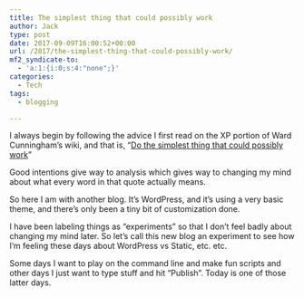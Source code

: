 ```yaml
---
title: The simplest thing that could possibly work
author: Jack
type: post
date: 2017-09-09T16:00:52+00:00
url: /2017/the-simplest-thing-that-could-possibly-work/
mf2_syndicate-to:
  - 'a:1:{i:0;s:4:"none";}'
categories:
  - Tech
tags:
  - blogging

---
```

I always begin by following the advice I first read on the XP portion of Ward Cunningham&#8217;s wiki, and that is, &#8220;[Do the simplest thing that could possibly work][1]&#8221;

Good intentions give way to analysis which gives way to changing my mind about what every word in that quote actually means.

So here I am with another blog. It&#8217;s WordPress, and it&#8217;s using a very basic theme, and there&#8217;s only been a tiny bit of customization done.

I have been labeling things as &#8220;experiments&#8221; so that I don&#8217;t feel badly about changing my mind later. So let&#8217;s call this new blog an experiment to see how I&#8217;m feeling these days about WordPress vs Static, etc. etc.

Some days I want to play on the command line and make fun scripts and other days I just want to type stuff and hit &#8220;Publish&#8221;. Today is one of those latter days.

 [1]: http://c2.com/xp/DoTheSimplestThingThatCouldPossiblyWork.html